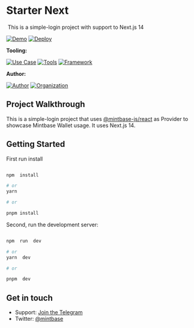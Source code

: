 # Starter Next
<img src="https://i.imgur.com/bHpvyk6.png" alt="cover_image" width="0" />
This is a simple-login project with support to Next.js 14

[![Demo](https://img.shields.io/badge/Demo-Visit%20Demo-brightgreen)](https://starter.mintbase.xyz)
[![Deploy](https://img.shields.io/badge/Deploy-on%20Vercel-blue)](https://vercel.com/new/clone?repository-url=https%3A%2F%2Fgithub.com%2FMintbase%2Ftemplates%2Ftree%2Fmain%2Fstarter)

**Tooling:**

[![Use Case](https://img.shields.io/badge/Use%20Case-Starter-blue)](#)
[![Tools](https://img.shields.io/badge/Tools-@mintbase.js/react%2CArweave%2CMintbase%20Wallet-blue)](#)
[![Framework](https://img.shields.io/badge/Framework-Next.js%2014-blue)](#)

**Author:**

[![Author](https://img.shields.io/twitter/follow/rubenmarcus_dev?style=social&logo=twitter)](https://twitter.com/rubenmarcus_dev) [![Organization](https://img.shields.io/badge/Mintbase-blue)](https://www.mintbase.xyz)

## Project Walkthrough

This is a simple-login project that uses [@mintbase-js/react](https://github.com/Mintbase/mintbase-js/tree/beta/packages/react) as Provider to showcase Mintbase Wallet usage.
It uses Next.js 14.



## Getting Started
First run install 
```bash

npm  install

# or
yarn

# or

pnpm install

```


Second, run the development server:

```bash

npm  run  dev

# or
yarn  dev

# or

pnpm  dev

```

## Get in touch

- Support: [Join the Telegram](https://tg.me/mintdev)
- Twitter: [@mintbase](https://twitter.com/mintbase)

<img src="https://i.imgur.com/nP4DQai.png" alt="detail_image" width="0" />
